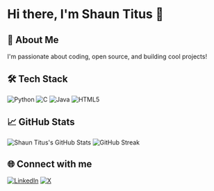 # Hi there, I'm Shaun Titus 👋

<!-- Optional: add a banner image -->
<!-- ![Banner](https://your-image-url.com/banner.png) -->

## 🚀 About Me
I'm passionate about coding, open source, and building cool projects!

## 🛠 Tech Stack
![Python](https://img.shields.io/badge/Python-3776AB?style=for-the-badge&logo=python&logoColor=white)
![C](https://img.shields.io/badge/C-00599C?style=for-the-badge&logo=c&logoColor=white)
![Java](https://img.shields.io/badge/Java-007396?style=for-the-badge&logo=java&logoColor=white)
![HTML5](https://img.shields.io/badge/HTML5-E34F26?style=for-the-badge&logo=html5&logoColor=white)

## 📈 GitHub Stats
![Shaun Titus's GitHub Stats](https://github-readme-stats.vercel.app/api?username=Shaun-Titus&show_icons=true&hide_title=true)
![GitHub Streak](https://streak-stats.demolab.com/?user=Shaun-Titus)





## 🌐 Connect with me
[![LinkedIn](https://img.shields.io/badge/-LinkedIn-0077b5?style=flat&logo=linkedin)](www.linkedin.com/in/shaun-titus-geevarghese)
[![X](https://img.shields.io/badge/-X-000000?style=flat&logo=x)](https://x.com/shauntitus_7)
<!-- Add more links as needed -->

<!--
*Shaun-Titus/Shaun-Titus* is a ✨ special ✨ repository because its README.md (this file) appears on your GitHub profile.
-->
